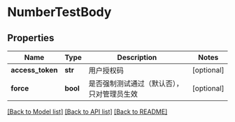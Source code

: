 # NumberTestBody

## Properties
Name | Type | Description | Notes
------------ | ------------- | ------------- | -------------
**access_token** | **str** | 用户授权码 | [optional] 
**force** | **bool** | 是否强制测试通过（默认否），只对管理员生效 | [optional] 

[[Back to Model list]](../README.md#documentation-for-models) [[Back to API list]](../README.md#documentation-for-api-endpoints) [[Back to README]](../README.md)

